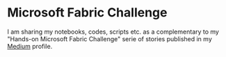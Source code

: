 # Microsoft Fabric Challenge 

I am sharing my notebooks, codes, scripts etc. as a complementary to my "Hands-on Microsoft Fabric Challenge" serie of stories published in my [Medium](https://medium.com/@murat.girgin) profile. 
